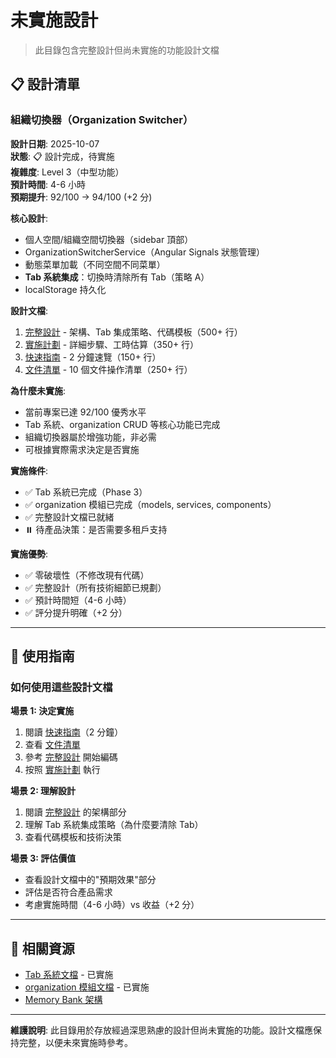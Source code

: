 # 未實施設計

> 此目錄包含完整設計但尚未實施的功能設計文檔

## 📋 設計清單

### 組織切換器（Organization Switcher）

**設計日期**: 2025-10-07  
**狀態**: 📋 設計完成，待實施  
**複雜度**: Level 3（中型功能）  
**預計時間**: 4-6 小時  
**預期提升**: 92/100 → 94/100 (+2 分)

**核心設計**:
- 個人空間/組織空間切換器（sidebar 頂部）
- OrganizationSwitcherService（Angular Signals 狀態管理）
- 動態菜單加載（不同空間不同菜單）
- **Tab 系統集成**：切換時清除所有 Tab（策略 A）
- localStorage 持久化

**設計文檔**:
1. [完整設計](./org-switcher-design.md) - 架構、Tab 集成策略、代碼模板（500+ 行）
2. [實施計劃](../../active-context/context/org-switcher-implementation-plan.md) - 詳細步驟、工時估算（350+ 行）
3. [快速指南](../../active-context/context/org-switcher-quick-guide.md) - 2 分鐘速覽（150+ 行）
4. [文件清單](../../active-context/context/org-switcher-file-checklist.md) - 10 個文件操作清單（250+ 行）

**為什麼未實施**:
- 當前專案已達 92/100 優秀水平
- Tab 系統、organization CRUD 等核心功能已完成
- 組織切換器屬於增強功能，非必需
- 可根據實際需求決定是否實施

**實施條件**:
- ✅ Tab 系統已完成（Phase 3）
- ✅ organization 模組已完成（models, services, components）
- ✅ 完整設計文檔已就緒
- ⏸️ 待產品決策：是否需要多租戶支持

**實施優勢**:
- ✅ 零破壞性（不修改現有代碼）
- ✅ 完整設計（所有技術細節已規劃）
- ✅ 預計時間短（4-6 小時）
- ✅ 評分提升明確（+2 分）

---

## 📖 使用指南

### 如何使用這些設計文檔

**場景 1: 決定實施**
1. 閱讀 [快速指南](../../active-context/context/org-switcher-quick-guide.md)（2 分鐘）
2. 查看 [文件清單](../../active-context/context/org-switcher-file-checklist.md)
3. 參考 [完整設計](./org-switcher-design.md) 開始編碼
4. 按照 [實施計劃](../../active-context/context/org-switcher-implementation-plan.md) 執行

**場景 2: 理解設計**
1. 閱讀 [完整設計](./org-switcher-design.md) 的架構部分
2. 理解 Tab 系統集成策略（為什麼要清除 Tab）
3. 查看代碼模板和技術決策

**場景 3: 評估價值**
- 查看設計文檔中的"預期效果"部分
- 評估是否符合產品需求
- 考慮實施時間（4-6 小時）vs 收益（+2 分）

---

## 🔗 相關資源

- [Tab 系統文檔](../../../src/app/core/services/tab/README.md) - 已實施
- [organization 模組文檔](../../../src/app/features/organization/README.md) - 已實施
- [Memory Bank 架構](../../system-patterns/architecture/projectArchitecture.md)

---

**維護說明**: 此目錄用於存放經過深思熟慮的設計但尚未實施的功能。設計文檔應保持完整，以便未來實施時參考。

